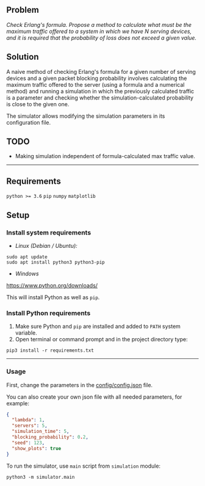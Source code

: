 ## Problem

_Check Erlang's formula. Propose a method to calculate what must be the maximum
traffic offered to a system in which we have N serving devices, and it is
required that the probability of loss does not exceed a given value._

## Solution

A naive method of checking Erlang's formula for a given number of serving
devices and a given packet blocking probability involves calculating the maximum
traffic offered to the server (using a formula and a numerical method) and
running a simulation in which the previously calculated traffic is a parameter
and checking whether the simulation-calculated probability is close to the given
one.

The simulator allows modifying the simulation parameters in its configuration
file.

## TODO

* Making simulation independent of formula-calculated max traffic value.

---

## Requirements

`python >= 3.6`
`pip`
`numpy`
`matplotlib`

## Setup

### Install system requirements

* _Linux (Debian / Ubuntu):_

```commandline
sudo apt update
sudo apt install python3 python3-pip
```

* _Windows_

https://www.python.org/downloads/

This will install Python as well as `pip`.

### Install Python requirements

1. Make sure Python and `pip` are installed and added to `PATH` system variable.
2. Open terminal or command prompt and in the project directory type:

```commandline
pip3 install -r requirements.txt
```

---

### Usage

First, change the parameters in the [config/config.json](config/config.json)
file.

You can also create your own json file with all needed parameters, for example:

```json
{
  "lambda": 1,
  "servers": 5,
  "simulation_time": 5,
  "blocking_probability": 0.2,
  "seed": 123,
  "show_plots": true
}
```

To run the simulator, use `main` script from `simulation` module:

```commandline
python3 -m simulator.main
```
